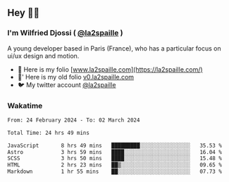 ## Hey 👋🏾
### I'm Wilfried Djossi ( <a href="https://twitter.com/la2spaille/" target="_blank">@la2spaille</a> )
A young developer based in Paris (France), who has a particular focus on ui/ux design and motion.

- 🎨 Here is my folio [www.la2spaille.com](https://la2spaille.com/)
- 🎨' Here is my old folio [v0.la2spaille.com](https://v0.la2spaille.com/)
- 🐦 My twitter account [@la2spaille](https://twitter.com/la2spaille/)

### Wakatime
<!--START_SECTION:waka-->

```txt
From: 24 February 2024 - To: 02 March 2024

Total Time: 24 hrs 49 mins

JavaScript       8 hrs 49 mins   █████████░░░░░░░░░░░░░░░░   35.53 %
Astro            3 hrs 59 mins   ████░░░░░░░░░░░░░░░░░░░░░   16.04 %
SCSS             3 hrs 50 mins   ████░░░░░░░░░░░░░░░░░░░░░   15.48 %
HTML             2 hrs 23 mins   ██▒░░░░░░░░░░░░░░░░░░░░░░   09.65 %
Markdown         1 hr 55 mins    ██░░░░░░░░░░░░░░░░░░░░░░░   07.73 %
```

<!--END_SECTION:waka-->
<!--
**la2spaille/la2spaille** is a ✨ _special_ ✨ repository because its `README.md` (this file) appears on your GitHub profile.

Here are some ideas to get you started:

- 🔭 I’m currently working on ...
- 🌱 I’m currently learning ...
- 👯 I’m looking to collaborate on ...
- 🤔 I’m looking for help with ...
- 💬 Ask me about ...
- 📫 How to reach me: ...
- 😄 Pronouns: ...
- ⚡ Fun fact: ...
-->
